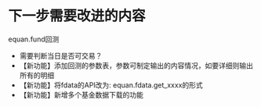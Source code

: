 # 下一步需要改进的内容

equan.fund回测

- 需要判断当日是否可交易？
- 【新功能】添加回测的参数表，参数可制定输出的内容情况，如要详细则输出所有的明细
- 【新功能】将fdata的API改为: equan.fdata.get_xxxx的形式
- 【新功能】新增多个基金数据下载的功能

